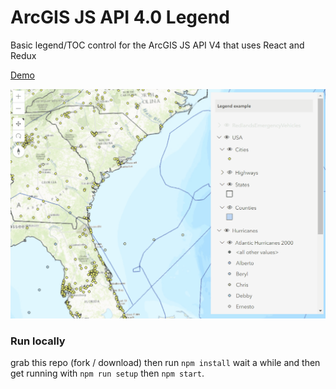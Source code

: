 # ArcGIS JS API 4.0 Legend
 
Basic legend/TOC control for the ArcGIS JS API V4 that uses React and Redux
 
[Demo](http://davetimmins.com/arcgis-react-redux-legend/)

![legend gif](legend.gif)

### Run locally

grab this repo (fork / download) then run `npm install` wait a while and then get running with `npm run setup` then `npm start`.
